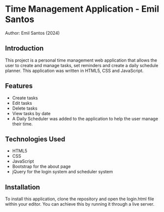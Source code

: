 # Time Management Application - Emil Santos

Author: Emil Santos (2024)

## Introduction 

This project is a personal time management web application that allows the user to create and manage tasks, set reminders and create a daily schedule planner. 
This application was written in HTML5, CSS and JavaScript.

## Features

- Create tasks
- Edit tasks
- Delete tasks
- View tasks by date
- A Daily Scheduler was added to the application to help the user manage their time.

## Technologies Used

- HTML5
- CSS
- JavaScript
- Bootstrap for the about page
- jQuery for the login system and scheduler system


## Installation

To install this application, clone the repository and open the login.html file within your editor. 
You can achieve this by running it through a live server. 

